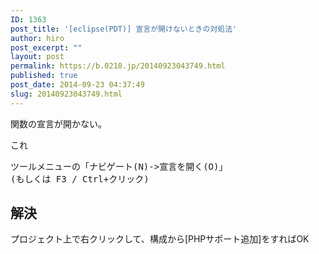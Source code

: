 ```yaml
---
ID: 1363
post_title: '[eclipse(PDT)] 宣言が開けないときの対処法'
author: hiro
post_excerpt: ""
layout: post
permalink: https://b.0218.jp/20140923043749.html
published: true
post_date: 2014-09-23 04:37:49
slug: 20140923043749.html
---
```

関数の宣言が開かない。

これ
<pre>ツールメニューの「ナビゲート(N)->宣言を開く(O)」
(もしくは F3 / Ctrl+クリック)</pre>
<!--more-->
<h2>解決</h2>
プロジェクト上で右クリックして、構成から[PHPサポート追加]をすればOK